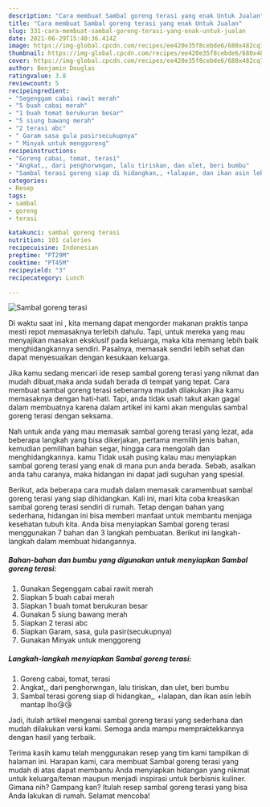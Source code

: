 ```yaml
---
description: "Cara membuat Sambal goreng terasi yang enak Untuk Jualan"
title: "Cara membuat Sambal goreng terasi yang enak Untuk Jualan"
slug: 331-cara-membuat-sambal-goreng-terasi-yang-enak-untuk-jualan
date: 2021-06-29T15:40:36.414Z
image: https://img-global.cpcdn.com/recipes/ee420e35f8cebde6/680x482cq70/sambal-goreng-terasi-foto-resep-utama.jpg
thumbnail: https://img-global.cpcdn.com/recipes/ee420e35f8cebde6/680x482cq70/sambal-goreng-terasi-foto-resep-utama.jpg
cover: https://img-global.cpcdn.com/recipes/ee420e35f8cebde6/680x482cq70/sambal-goreng-terasi-foto-resep-utama.jpg
author: Benjamin Douglas
ratingvalue: 3.8
reviewcount: 5
recipeingredient:
- "Segenggam cabai rawit merah"
- "5 buah cabai merah"
- "1 buah tomat berukuran besar"
- "5 siung bawang merah"
- "2 terasi abc"
- " Garam sasa gula pasirsecukupnya"
- " Minyak untuk menggoreng"
recipeinstructions:
- "Goreng cabai, tomat, terasi"
- "Angkat,, dari penghorwngan, lalu tiriskan, dan ulet, beri bumbu"
- "Sambal terasi goreng siap di hidangkan,, +lalapan, dan ikan asin lebih mantap lho😘😘"
categories:
- Resep
tags:
- sambal
- goreng
- terasi

katakunci: sambal goreng terasi 
nutrition: 101 calories
recipecuisine: Indonesian
preptime: "PT29M"
cooktime: "PT45M"
recipeyield: "3"
recipecategory: Lunch

---
```



![Sambal goreng terasi](https://img-global.cpcdn.com/recipes/ee420e35f8cebde6/680x482cq70/sambal-goreng-terasi-foto-resep-utama.jpg)

Di waktu  saat ini , kita memang dapat mengorder makanan praktis tanpa mesti repot memasaknya terlebih dahulu. Tapi, untuk mereka yang mau menyajikan masakan eksklusif pada keluarga, maka kita memang lebih baik menghidangkannya sendiri. Pasalnya, memasak sendiri lebih sehat dan dapat menyesuaikan dengan kesukaan keluarga.

Jika kamu sedang mencari ide resep sambal goreng terasi yang nikmat dan mudah dibuat,maka anda sudah berada di tempat yang tepat. Cara membuat sambal goreng terasi  sebenarnya mudah dilakukan jika kamu memasaknya dengan hati-hati. Tapi, anda tidak usah takut akan gagal dalam membuatnya 
karena dalam artikel ini kami akan mengulas sambal goreng terasi dengan seksama.  



Nah untuk anda yang mau memasak sambal goreng terasi yang lezat, ada beberapa langkah yang bisa dikerjakan, pertama memilih jenis bahan, kemudian pemilihan bahan segar, hingga cara mengolah dan menghidangkannya. kamu Tidak usah pusing kalau mau menyiapkan sambal goreng terasi yang enak di mana pun anda berada. Sebab, asalkan anda  tahu caranya, maka hidangan ini dapat jadi suguhan yang spesial.

Berikut, ada beberapa cara mudah dalam memasak caramembuat sambal goreng terasi yang siap dihidangkan. Kali ini, mari kita coba kreasikan sambal goreng terasi sendiri di rumah. Tetap dengan bahan yang sederhana, hidangan ini bisa memberi manfaat untuk membantu menjaga kesehatan tubuh kita. Anda bisa menyiapkan Sambal goreng terasi menggunakan 7 bahan dan 3 langkah pembuatan. Berikut ini langkah-langkah dalam membuat hidangannya.

<!--inarticleads1-->

##### Bahan-bahan dan bumbu yang digunakan untuk menyiapkan Sambal goreng terasi:

1. Gunakan Segenggam cabai rawit merah
1. Siapkan 5 buah cabai merah
1. Siapkan 1 buah tomat berukuran besar
1. Gunakan 5 siung bawang merah
1. Siapkan 2 terasi abc
1. Siapkan  Garam, sasa, gula pasir(secukupnya)
1. Gunakan  Minyak untuk menggoreng




<!--inarticleads2-->

##### Langkah-langkah menyiapkan Sambal goreng terasi:

1. Goreng cabai, tomat, terasi
1. Angkat,, dari penghorwngan, lalu tiriskan, dan ulet, beri bumbu
1. Sambal terasi goreng siap di hidangkan,, +lalapan, dan ikan asin lebih mantap lho😘😘




Jadi, itulah artikel mengenai  sambal goreng terasi  yang sederhana dan mudah dilakukan versi kami. Semoga anda mampu mempraktekkannya dengan hasil yang terbaik. 

Terima kasih kamu telah menggunakan resep yang tim kami tampilkan di halaman ini. Harapan kami, cara membuat  Sambal goreng terasi yang mudah di atas dapat membantu Anda menyiapkan hidangan yang nikmat untuk keluarga/teman maupun menjadi inspirasi untuk berbisnis kuliner. Gimana nih? Gampang kan? Itulah resep sambal goreng terasi yang bisa Anda lakukan di rumah. Selamat mencoba!

